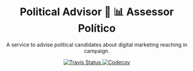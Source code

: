 <h1 align="center">
  Political Advisor 🚀 📊 Assessor Político
</h1>
<p align="center">
  A service to advise political candidates about digital marketing reaching in campaign.
</p>

<p align="center">
<a href="https://travis-ci.org/iraquitan/political-advisor">
  <img src="https://travis-ci.org/iraquitan/political-advisor.svg?branch=master" alt="Travis Status" />
</a>
<a href="https://codecov.io/gh/iraquitan/political-advisor">
  <img src="https://codecov.io/gh/iraquitan/political-advisor/branch/master/graph/badge.svg" alt="Codecov" />
</a>
</p>
